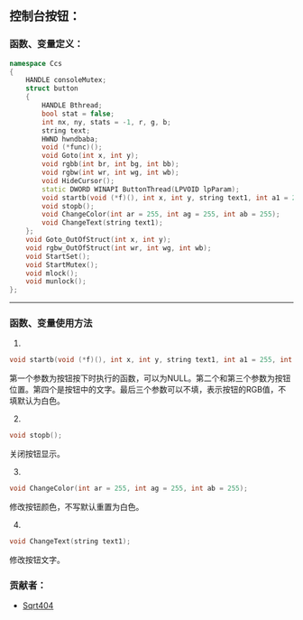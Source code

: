 ## 控制台按钮：

### 函数、变量定义：

```cpp
namespace Ccs
{
    HANDLE consoleMutex;
    struct button
    {
        HANDLE Bthread;
        bool stat = false;
        int nx, ny, stats = -1, r, g, b;
        string text;
        HWND hwndbaba;
        void (*func)();
        void Goto(int x, int y);
        void rgbb(int br, int bg, int bb);
        void rgbw(int wr, int wg, int wb);
        void HideCursor();
        static DWORD WINAPI ButtonThread(LPVOID lpParam);
        void startb(void (*f)(), int x, int y, string text1, int a1 = 255, int b1 = 255, int c1 = 255);
        void stopb();
        void ChangeColor(int ar = 255, int ag = 255, int ab = 255);
		void ChangeText(string text1);
    };
    void Goto_OutOfStruct(int x, int y);
    void rgbw_OutOfStruct(int wr, int wg, int wb);
    void StartSet();
    void StartMutex();
    void mlock();
    void munlock();
};
```

---

### 函数、变量使用方法

1.

```cpp
void startb(void (*f)(), int x, int y, string text1, int a1 = 255, int b1 = 255, int c1 = 255);
```
第一个参数为按钮按下时执行的函数，可以为NULL。第二个和第三个参数为按钮位置。第四个是按钮中的文字。最后三个参数可以不填，表示按钮的RGB值，不填默认为白色。

2.

```cpp
void stopb();
```

关闭按钮显示。

3.

```cpp
void ChangeColor(int ar = 255, int ag = 255, int ab = 255);
```

修改按钮颜色，不写默认重置为白色。

4.

```cpp
void ChangeText(string text1);
```

修改按钮文字。

### 贡献者：

- [Sqrt404](https://github.com/Sqrt404)
